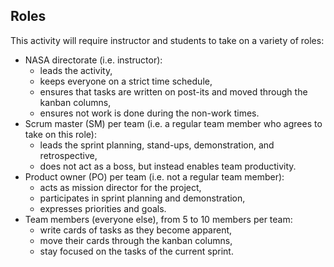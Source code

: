 ## Roles
This activity will require instructor and students to take on a variety of roles:

- NASA directorate (i.e. instructor):
  - leads the activity,
  - keeps everyone on a strict time schedule,
  - ensures that tasks are written on post-its and moved through the kanban columns,
  - ensures not work is done during the non-work times.
- Scrum master (SM) per team (i.e. a regular team member who agrees to take on this role):
  - leads the sprint planning, stand-ups, demonstration, and retrospective,
  - does not act as a boss, but instead enables team productivity.
- Product owner (PO) per team (i.e. not a regular team member):
  - acts as mission director for the project,
  - participates in sprint planning and demonstration,
  - expresses priorities and goals.
- Team members (everyone else), from 5 to 10 members per team:
  - write cards of tasks as they become apparent,
  - move their cards through the kanban columns,
  - stay focused on the tasks of the current sprint.
